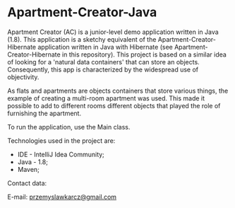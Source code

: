 # Apartment-Creator-Java

Apartment Creator (AC) is a junior-level demo application written in Java (1.8).
This application is a sketchy equivalent of the Apartment-Creator-Hibernate application 
written in Java with Hibernate (see Apartment-Creator-Hibernate in this repository). 
This project is based on a similar idea of looking for a 'natural data containers' that can store an objects. Consequently, this app is characterized by the widespread use of objectivity. 

As flats and apartments are objects containers that store various things, the example
of creating a multi-room apartment was used. This made it possible to add to different rooms
different objects that played the role of furnishing the apartment.

To run the application, use the Main class.

Technologies used in the project are:
- IDE - IntelliJ Idea Community;
- Java - 1.8;
- Maven;

Contact data:

E-mail: przemyslawkarcz@gmail.com